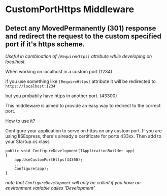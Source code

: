 # CustomPortHttps Middleware
## Detect any MovedPermanently (301) response and redirect the request to the custom specified port if it's https scheme.

*Useful in combination of `[RequireHttps]` attribute while developing on localhost.*

When working on localhost in a custom port (1234)

if you use something like `[RequireHttps]` attribute it will be redirected to `https://localhost:1234`

but you probabily have https in another port. (43300)

This middleware is aimed to provide an easy way to redirect to the correct port.

How to use it?

Configure your application to serve on https on any custom port. If you are using IISExpress, there's already a certificate for ports 433xx.
Then add to your Startup.cs class
```
public void ConfigureDevelopment(IApplicationBuilder app)
{
    app.UseCustomPortHttps(44300);
    ...
    Configure(app);
}
```

*note that `ConfigureDevelopment` will only be called if you have an environment variable calles 'Development'*
